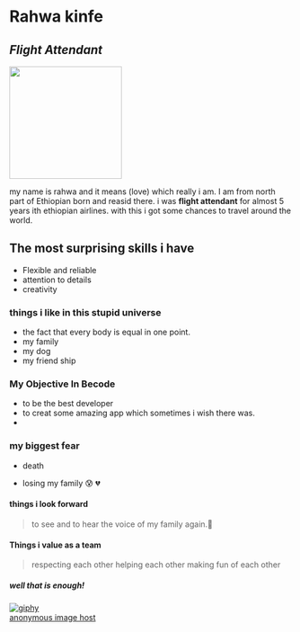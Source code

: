# Rahwa kinfe 
## _Flight Attendant_

<img src="https://img.freepik.com/free-photo/portrait-young-woman-flight-attendant-running-with-suitcase-isolated-white-background_155003-45037.jpg" width=200 hight=200>

my name is rahwa and it means (love) which really i am. I am from north part of Ethiopian
born and reasid there. i was **flight attendant** for almost 5 years ith ethiopian airlines. with this i got some chances to travel around the world.

## The most surprising skills i have 
 - Flexible and reliable
 - attention to details
 - creativity
 ### things i like in this stupid universe
 - the fact that every body is equal in one point.
 - my family
 - my dog
 - my friend ship
### My Objective In Becode
- to be the best developer
- to creat some amazing app which sometimes i wish there was.
- 
###  my biggest fear
- death 

- losing my family  😰 💔 
#### things i look forward
>  to see and to hear the voice of my family again.🤲
#### Things i value as a team
  > respecting each other
> helping each other
> making fun of each other
##### well that is enough!
 <a href="https://imgbb.com/"><img src="https://i.ibb.co/p3Q9qbT/giphy.gif" alt="giphy" border="0"></a><br /><a target='_blank' href='https://imgbb.com/'>anonymous image host</a><br />
